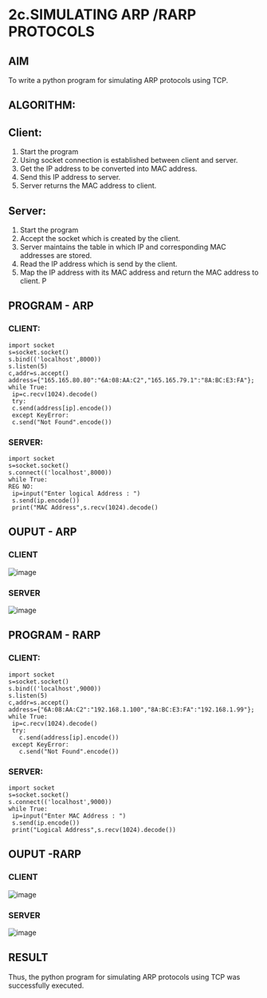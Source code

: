 # 2c.SIMULATING ARP /RARP PROTOCOLS
## AIM
To write a python program for simulating ARP protocols using TCP.
## ALGORITHM:
## Client:
1. Start the program
2. Using socket connection is established between client and server.
3. Get the IP address to be converted into MAC address.
4. Send this IP address to server.
5. Server returns the MAC address to client.
## Server:
1. Start the program
2. Accept the socket which is created by the client.
3. Server maintains the table in which IP and corresponding MAC addresses are
stored.
4. Read the IP address which is send by the client.
5. Map the IP address with its MAC address and return the MAC address to client.
P
## PROGRAM - ARP
### CLIENT:
```
import socket
s=socket.socket()
s.bind(('localhost',8000))
s.listen(5)
c,addr=s.accept()
address={"165.165.80.80":"6A:08:AA:C2","165.165.79.1":"8A:BC:E3:FA"};
while True:
 ip=c.recv(1024).decode()
 try:
 c.send(address[ip].encode())
 except KeyError:
 c.send("Not Found".encode())
```
### SERVER:
```
import socket
s=socket.socket()
s.connect(('localhost',8000))
while True:
REG NO:
 ip=input("Enter logical Address : ")
 s.send(ip.encode())
 print("MAC Address",s.recv(1024).decode()
```
## OUPUT - ARP
### CLIENT
![image](https://github.com/Afsarjumail/2c.ARP_RARP_PROTOCOLS/assets/118343395/c78526fd-72aa-4148-8720-a434d59bb917)
### SERVER
![image](https://github.com/Afsarjumail/2c.ARP_RARP_PROTOCOLS/assets/118343395/474cbff5-3e2e-4ba3-b2c0-78f49c1d93e2)

## PROGRAM - RARP
### CLIENT:
```
import socket
s=socket.socket()
s.bind(('localhost',9000))
s.listen(5)
c,addr=s.accept()
address={"6A:08:AA:C2":"192.168.1.100","8A:BC:E3:FA":"192.168.1.99"};
while True:
 ip=c.recv(1024).decode()
 try:
   c.send(address[ip].encode())
 except KeyError:
   c.send("Not Found".encode())
```
### SERVER:
```
import socket
s=socket.socket()
s.connect(('localhost',9000))
while True:
 ip=input("Enter MAC Address : ")
 s.send(ip.encode())
 print("Logical Address",s.recv(1024).decode())
```
## OUPUT -RARP
### CLIENT
![image](https://github.com/Afsarjumail/2c.ARP_RARP_PROTOCOLS/assets/118343395/3fc4b1a3-600f-4955-8a36-0a6510b73c43)

### SERVER
![image](https://github.com/Afsarjumail/2c.ARP_RARP_PROTOCOLS/assets/118343395/1f9f139d-7eb5-4a16-bf0e-32b6aa9b867f)

## RESULT
Thus, the python program for simulating ARP protocols using TCP was successfully 
executed.
